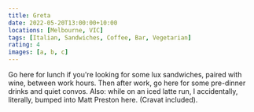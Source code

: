 ```yaml
---
title: Greta
date: 2022-05-20T13:00:00+10:00
locations: [Melbourne, VIC]
tags: [Italian, Sandwiches, Coffee, Bar, Vegetarian]
rating: 4
images: [a, b, c]
---
```


Go here for lunch if you're looking for some lux sandwiches, paired with wine, between work hours. Then after work, go here for some pre-dinner drinks and quiet convos. Also: while on an iced latte run, I accidentally, literally, bumped into Matt Preston here. (Cravat included).